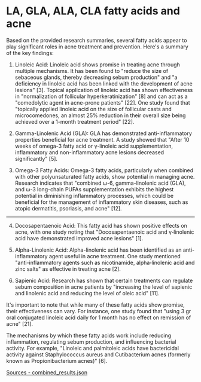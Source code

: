# LA, GLA, ALA, CLA fatty acids and acne

Based on the provided research summaries, several fatty acids appear to play significant roles in acne treatment and prevention. Here's a summary of the key findings:

1. Linoleic Acid:
Linoleic acid shows promise in treating acne through multiple mechanisms. It has been found to "reduce the size of sebaceous glands, thereby decreasing sebum production" and "a deficiency in linoleic acid has been linked with the development of acne lesions" [3]. Topical application of linoleic acid has shown effectiveness in "normalization of follicular hyperkeratinization" [8] and can act as a "comedolytic agent in acne-prone patients" [22]. One study found that "topically applied linoleic acid on the size of follicular casts and microcomedones, an almost 25% reduction in their overall size being achieved over a 1-month treatment period" [22].

2. Gamma-Linolenic Acid (GLA):
GLA has demonstrated anti-inflammatory properties beneficial for acne treatment. A study showed that "After 10 weeks of omega-3 fatty acid or γ-linoleic acid supplementation, inflammatory and non-inflammatory acne lesions decreased significantly" [5].

3. Omega-3 Fatty Acids:
Omega-3 fatty acids, particularly when combined with other polyunsaturated fatty acids, show potential in managing acne. Research indicates that "combined ω-6, gamma-linolenic acid (GLA), and ω-3 long-chain PUFAs supplementation exhibits the highest potential in diminishing inflammatory processes, which could be beneficial for the management of inflammatory skin diseases, such as atopic dermatitis, psoriasis, and acne" [12].

---

4. Docosapentaenoic Acid:
This fatty acid has shown positive effects on acne, with one study noting that "Docosapentaenoic acid and γ‐linolenic acid have demonstrated improved acne lesions" [1].

5. Alpha-Linolenic Acid:
Alpha-linolenic acid has been identified as an anti-inflammatory agent useful in acne treatment. One study mentioned "anti-inflammatory agents such as nicotinamide, alpha‐linolenic acid and zinc salts" as effective in treating acne [2].

6. Sapienic Acid:
Research has shown that certain treatments can regulate sebum composition in acne patients by "increasing the level of sapienic and linolenic acid and reducing the level of oleic acid" [11].

It's important to note that while many of these fatty acids show promise, their effectiveness can vary. For instance, one study found that "using 3 gr oral conjugated linoleic acid daily for 1 month has no effect on remission of acne" [21]. 

The mechanisms by which these fatty acids work include reducing inflammation, regulating sebum production, and influencing bacterial activity. For example, "Linoleic and palmitoleic acids have bactericidal activity against Staphylococcus aureus and Cutibacterium acnes (formerly known as Propionibacterium acnes)" [6].

[Sources - combined_results.json](/acne/assets/LA%2C%20GLA%2C%20ALA%2C%20CLA%20fatty%20acids%20and%20acne/combined_responses.json)
